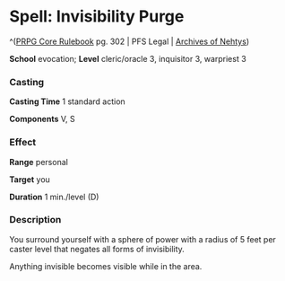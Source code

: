 # Spell: Invisibility Purge

^([PRPG Core Rulebook][ss-invisibility-purge] pg. 302 | PFS Legal | [Archives of Nehtys][sn-invisibility-purge])

**School** evocation; **Level** cleric/oracle 3, inquisitor 3, warpriest 3

### Casting

**Casting Time** 1 standard action  

**Components** V, S

### Effect

**Range** personal  

**Target** you  

**Duration** 1 min./level (D)

### Description

You surround yourself with a sphere of power with a radius of 5 feet per caster level that negates all forms of invisibility.  

Anything invisible becomes visible while in the area.

[ss-invisibility-purge]: http://paizo.com/pathfinderRPG/v57
[sn-invisibility-purge]: http://www.archivesofnethys.com/SpellDisplay.aspx?ItemName=Invisibility%20Purge